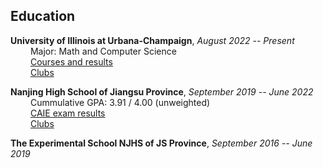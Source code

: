 ## Education
**University of Illinois at Urbana-Champaign**, _August 2022 -- Present_ \
&emsp;&emsp; Major: Math and Computer Science \
&emsp;&emsp; [Courses and results](https://chaoqi-liu.github.io/education/uiuc) \
&emsp;&emsp; [Clubs](https://chaoqi-liu.github.io/education/uiuc)

**Nanjing High School of Jiangsu Province**, _September 2019 -- June 2022_ \
&emsp;&emsp; Cummulative GPA: 3.91 / 4.00 (unweighted) \
&emsp;&emsp; [CAIE exam results](https://chaoqi-liu.github.io/education/njhs) \
&emsp;&emsp; [Clubs](https://chaoqi-liu.github.io/education/njhs)

**The Experimental School NJHS of JS Province**, _September 2016 -- June 2019_

